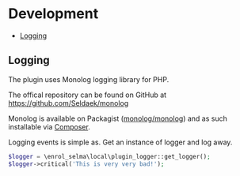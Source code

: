 # Development

- [Logging](#logging)

## Logging

The plugin uses Monolog logging library for PHP.

The offical repository can be found on GitHub at https://github.com/Seldaek/monolog

Monolog is available on Packagist ([monolog/monolog](http://packagist.org/packages/monolog/monolog))
and as such installable via [Composer](http://getcomposer.org/).

Logging events is simple as. Get an instance of logger and log away.
```php
$logger = \enrol_selma\local\plugin_logger::get_logger();
$logger->critical('This is very very bad!');
```
